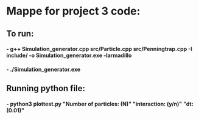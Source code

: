 # Mappe for project 3 code:

## To run:
####    -   g++ Simulation_generator.cpp src/Particle.cpp src/Penningtrap.cpp -I include/ -o Simulation_generator.exe -larmadillo

####    -   ./Simulation_generator.exe


## Running python file:

####    -   python3 plottest.py "Number of particles: (N)" "interaction: (y/n)" "dt: (0.01)"